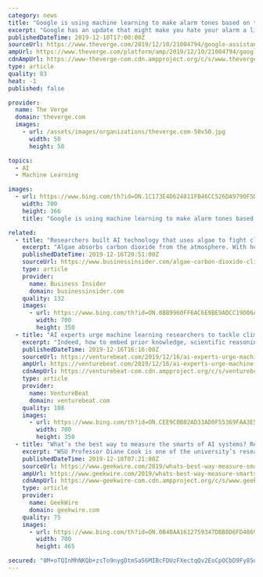```yaml
---
category: news
title: "Google is using machine learning to make alarm tones based on the time and weather"
excerpt: "Google has an update that might make you hate your alarm a little bit less: a new feature lets it automatically change up what your alarm plays based on the time of day and the weather, theoretically playing something slightly more appropriate than the same awful song you hear day in and out. At least, it’ll be nice as long as you’re okay ..."
publishedDateTime: 2019-12-10T17:00:00Z
sourceUrl: https://www.theverge.com/2019/12/10/21004794/google-assistant-piano-ai-alarm-clock-feature-impromptu-lenovo
ampUrl: https://www.theverge.com/platform/amp/2019/12/10/21004794/google-assistant-piano-ai-alarm-clock-feature-impromptu-lenovo
cdnAmpUrl: https://www-theverge-com.cdn.ampproject.org/c/s/www.theverge.com/platform/amp/2019/12/10/21004794/google-assistant-piano-ai-alarm-clock-feature-impromptu-lenovo
type: article
quality: 83
heat: -1
published: false

provider:
  name: The Verge
  domain: theverge.com
  images:
    - url: /assets/images/organizations/theverge.com-50x50.jpg
      width: 50
      height: 50

topics:
  - AI
  - Machine Learning

images:
  - url: https://www.bing.com/th?id=ON.1C173E4D624811FB46CC526DA9790F5D
    width: 700
    height: 366
    title: "Google is using machine learning to make alarm tones based on the time and weather"

related:
  - title: "Researchers built AI technology that uses algae to fight climate change, and they're planning on releasing the design so anyone can build one"
    excerpt: "Algae absorbs carbon dioxide from the atmosphere. With help from AI, a new bioreactor could draw out more greenhouse gas than trees."
    publishedDateTime: 2019-12-16T20:51:00Z
    sourceUrl: https://www.businessinsider.com/algae-carbon-dioxide-climate-change-hypgergiant-2019-12
    type: article
    provider:
      name: Business Insider
      domain: businessinsider.com
    quality: 132
    images:
      - url: https://www.bing.com/th?id=ON.0BB9960FF6AC6E9BE9ADCC19D06AFB6C
        width: 700
        height: 350
  - title: "AI experts urge machine learning researchers to tackle climate change"
    excerpt: "Indeed, how to embed prior knowledge, scientific reasoning, and how to be able to deal with small data,” Gomes said. At an earlier NeurIPS workshop, Facebook AI Research director Yann LeCun talked about how energy efficiency in machine learning is necessary to make new tech like AR glasses a reality. During the panel discussion, Dean ..."
    publishedDateTime: 2019-12-16T16:16:00Z
    sourceUrl: https://venturebeat.com/2019/12/16/ai-experts-urge-machine-learning-researchers-to-tackle-climate-change/
    ampUrl: https://venturebeat.com/2019/12/16/ai-experts-urge-machine-learning-researchers-to-tackle-climate-change/amp/
    cdnAmpUrl: https://venturebeat-com.cdn.ampproject.org/c/s/venturebeat.com/2019/12/16/ai-experts-urge-machine-learning-researchers-to-tackle-climate-change/amp/
    type: article
    provider:
      name: VentureBeat
      domain: venturebeat.com
    quality: 108
    images:
      - url: https://www.bing.com/th?id=ON.CEE9C0B02AD33AD0F55369FAA3E57975
        width: 700
        height: 350
  - title: "What’s the best way to measure the smarts of AI systems? Researchers are developing an IQ test"
    excerpt: "WSU Professor Diane Cook is one of the university’s researchers working to create a test for measuring AI as part of a project funded by DARPA. (WSU Photo) Researchers at Washington State University in Pullman are developing an IQ test to challenge AI systems to see what they really know. “We have AI systems out there that are getting ..."
    publishedDateTime: 2019-12-18T07:21:00Z
    sourceUrl: https://www.geekwire.com/2019/whats-best-way-measure-smarts-ai-systems-researchers-developing-iq-test/
    ampUrl: https://www.geekwire.com/2019/whats-best-way-measure-smarts-ai-systems-researchers-developing-iq-test/amp/
    cdnAmpUrl: https://www-geekwire-com.cdn.ampproject.org/c/s/www.geekwire.com/2019/whats-best-way-measure-smarts-ai-systems-researchers-developing-iq-test/amp/
    type: article
    provider:
      name: GeekWire
      domain: geekwire.com
    quality: 75
    images:
      - url: https://www.bing.com/th?id=ON.0B40AA1612759347DBB8D6FD48699D5B
        width: 700
        height: 465

secured: "0M+oTQInMhNKQb+zsTo9nygDtmSa56MIBcFDUzFXectqQv2EoCpOCbD9Fy85ds3pWpnTyv8IzgBizyTaiK8wjGjfhjWOf7NLxfNIZENBFcg7Z346TkeBgkJ37bSZKiGH0YluuUzfqkzW8F5rEuJbH1hC5s0KHt+HEkfeJ+ivnPysGQ9XSs97jFIkFDpCkjCoVIWuHiRbLKLYQv8qEsPFhOaMJfm9M+H9R2t7VSrP1S186USnWCSKFQ1Bgz3d5s1N4Lq0ckbxPvMXCIxuL19qWQ==;u7/7aLZ2oawrBa/NQB3NIg=="
---
```


